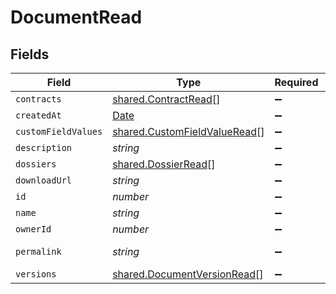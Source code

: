 # DocumentRead


## Fields

| Field                                                                                         | Type                                                                                          | Required                                                                                      | Description                                                                                   | Example                                                                                       |
| --------------------------------------------------------------------------------------------- | --------------------------------------------------------------------------------------------- | --------------------------------------------------------------------------------------------- | --------------------------------------------------------------------------------------------- | --------------------------------------------------------------------------------------------- |
| `contracts`                                                                                   | [shared.ContractRead](../../models/shared/contractread.md)[]                                  | :heavy_minus_sign:                                                                            | N/A                                                                                           |                                                                                               |
| `createdAt`                                                                                   | [Date](https://developer.mozilla.org/en-US/docs/Web/JavaScript/Reference/Global_Objects/Date) | :heavy_minus_sign:                                                                            | N/A                                                                                           |                                                                                               |
| `customFieldValues`                                                                           | [shared.CustomFieldValueRead](../../models/shared/customfieldvalueread.md)[]                  | :heavy_minus_sign:                                                                            | N/A                                                                                           |                                                                                               |
| `description`                                                                                 | *string*                                                                                      | :heavy_minus_sign:                                                                            | N/A                                                                                           | This document was uploaded to Contractify.                                                    |
| `dossiers`                                                                                    | [shared.DossierRead](../../models/shared/dossierread.md)[]                                    | :heavy_minus_sign:                                                                            | N/A                                                                                           |                                                                                               |
| `downloadUrl`                                                                                 | *string*                                                                                      | :heavy_minus_sign:                                                                            | N/A                                                                                           | https://example.org/download-link-signed                                                      |
| `id`                                                                                          | *number*                                                                                      | :heavy_minus_sign:                                                                            | N/A                                                                                           | 1                                                                                             |
| `name`                                                                                        | *string*                                                                                      | :heavy_minus_sign:                                                                            | N/A                                                                                           | my-awesome-document.pdf                                                                       |
| `ownerId`                                                                                     | *number*                                                                                      | :heavy_minus_sign:                                                                            | N/A                                                                                           | 1                                                                                             |
| `permalink`                                                                                   | *string*                                                                                      | :heavy_minus_sign:                                                                            | N/A                                                                                           | https://app.contractify.io/client/company/company-slug/documents/1                            |
| `versions`                                                                                    | [shared.DocumentVersionRead](../../models/shared/documentversionread.md)[]                    | :heavy_minus_sign:                                                                            | N/A                                                                                           |                                                                                               |